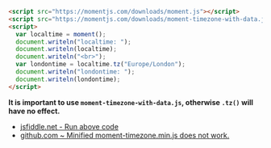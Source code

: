 ```html
<script src="https://momentjs.com/downloads/moment.js"></script>
<script src="https://momentjs.com/downloads/moment-timezone-with-data.js"></script>
<script>
  var localtime = moment();
  document.writeln("localtime: ");
  document.writeln(localtime);
  document.writeln("<br>");
  var londontime = localtime.tz("Europe/London");
  document.writeln("londontime: ");
  document.writeln(londontime);
</script>
```
**It is important to use `moment-timezone-with-data.js`, otherwise `.tz()` will have no effect.**

- [jsfiddle.net - Run above code](https://jsfiddle.net/pysj2zk4/)
- [github.com ~ Minified moment-timezone.min.js does not work.](https://github.com/moment/moment-timezone/issues/37)
